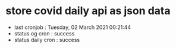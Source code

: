 # store covid daily api as json data

- last cronjob : Tuesday, 02 March 2021 00:21:44
- status og cron : success
- status daily cron : success
      
      